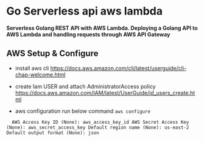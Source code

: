 # Go Serverless api aws lambda

**Serverless Golang REST API with AWS Lambda. Deploying a Golang API to AWS Lambda and handling requests through AWS API Gateway**

## AWS Setup & Configure 

* install aws cli https://docs.aws.amazon.com/cli/latest/userguide/cli-chap-welcome.html



* create Iam USER and attach AdministratorAccess policy https://docs.aws.amazon.com/IAM/latest/UserGuide/id_users_create.html


* aws configuration run below command
` aws configure `


` 	AWS Access Key ID (None): aws_access_key_id
	AWS Secret Access Key (None): aws_secret_access_key
	Default region name (None): us-east-2
	Default output format (None): json
`




